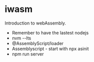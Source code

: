 # iwasm
Introduction to webAssembly.
- Remember to have the lastest nodejs
- nvm --lts
- @AssemblyScript/loader
- Assemblyscript - start with npx asinit
- npm run server
